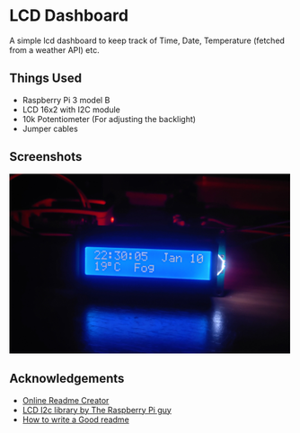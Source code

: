 
# LCD Dashboard

A simple lcd dashboard to keep track of Time, Date, Temperature (fetched from a weather API) etc.



## Things Used
- Raspberry Pi 3 model B
- LCD 16x2 with I2C module
- 10k Potentiometer (For adjusting the backlight)
- Jumper cables

## Screenshots

<img src="assets/image_1.jpg" width="500">


## Acknowledgements

 - [Online Readme Creator](https://readme.so/)
 - [LCD I2c library by The Raspberry Pi guy](https://github.com/the-raspberry-pi-guy/lcd)
 - [How to write a Good readme](https://bulldogjob.com/news/449-how-to-write-a-good-readme-for-your-github-project)

